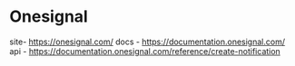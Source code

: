 # Onesignal

site- https://onesignal.com/
docs - https://documentation.onesignal.com/
api - https://documentation.onesignal.com/reference/create-notification